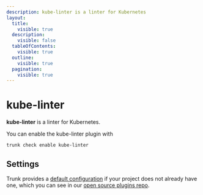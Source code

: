 ```yaml
---
description: kube-linter is a linter for Kubernetes
layout:
  title:
    visible: true
  description:
    visible: false
  tableOfContents:
    visible: true
  outline:
    visible: true
  pagination:
    visible: true
---
```


# kube-linter

**kube-linter** is a linter for Kubernetes.

You can enable the kube-linter plugin with

```shell
trunk check enable kube-linter
```

## Settings



Trunk provides a [default configuration](https://github.com/trunk-io/plugins/tree/main/linters/kube-linter) if your project does not already have one,
which you can see in our [open source plugins repo](https://github.com/trunk-io/plugins/tree/main).
